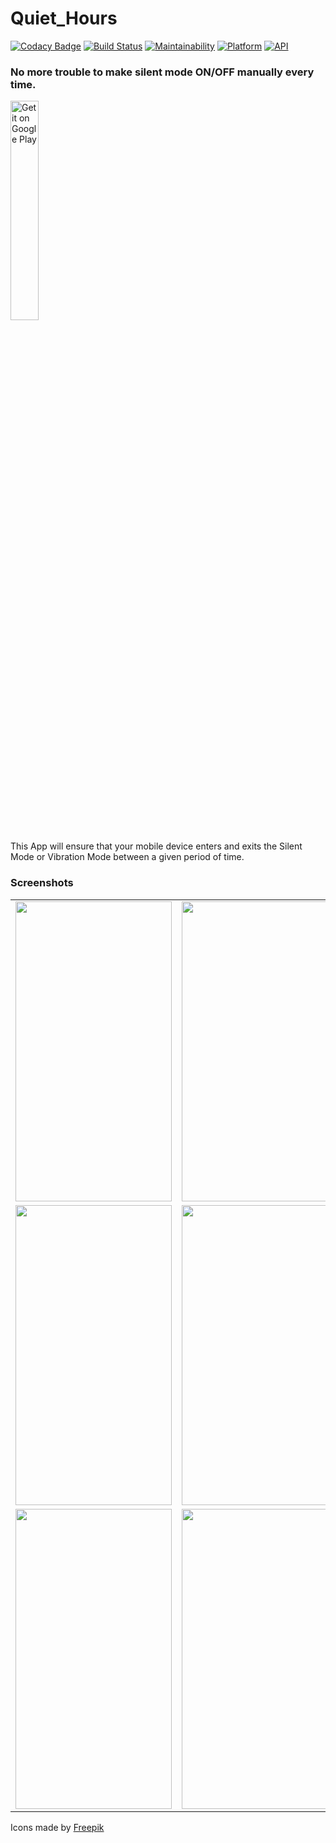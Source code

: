# Quiet_Hours
[![Codacy Badge](https://api.codacy.com/project/badge/Grade/204a7b7e715543efb9171d82757a6476)](https://app.codacy.com/app/rob729/Quiet_Hours?utm_source=github.com&utm_medium=referral&utm_content=rob729/Quiet_Hours&utm_campaign=Badge_Grade_Dashboard)
[![Build Status](https://travis-ci.org/rob729/Quiet_Hours.svg?branch=master)](https://travis-ci.org/rob729/Quiet_Hours)
[![Maintainability](https://api.codeclimate.com/v1/badges/7cce8f6e010d88945691/maintainability)](https://codeclimate.com/github/rob729/Quiet_Hours/maintainability)
[![Platform](https://img.shields.io/badge/platform-android-blue.svg)](http://developer.android.com/index.html)
[![API](https://img.shields.io/badge/API-20%2B-blue.svg?style=flat)](https://android-arsenal.com/api?level=20)
### No more trouble to make silent mode ON/OFF manually every time.

<a href='https://play.google.com/store/apps/details?id=com.rob729.quiethours'><img alt='Get it on Google Play' src='https://play.google.com/intl/en_us/badges/images/generic/en_badge_web_generic.png' width="30%" height="30%"/></a>


This App will ensure that your mobile device enters and exits the Silent Mode or Vibration Mode between a given period of time.

### Screenshots
<table>
        <tr>
<td><img src = "https://user-images.githubusercontent.com/61552810/95298754-35786300-089a-11eb-86b2-54084ba85680.png" height = "480" width="250"></td>
<td><img src = "https://user-images.githubusercontent.com/61552810/95298759-36a99000-089a-11eb-9b7c-2e7362b38e95.png" height = "480" width="250"></td>
<td><img src = "https://user-images.githubusercontent.com/61552810/95299814-ef240380-089b-11eb-9b6a-d29d4f5a97cd.png" height = "480" width="250"></td>
        </tr>
          <tr>
<td><img src = "https://user-images.githubusercontent.com/61552810/95299799-ea5f4f80-089b-11eb-8c7c-8118d999fa0c.png" height = "480" width="250"></td>
<td><img src = "https://user-images.githubusercontent.com/61552810/95298766-38735380-089a-11eb-9adc-ba1d30714a04.png" height = "480" width="250"></td>
<td><img src = "https://user-images.githubusercontent.com/61552810/95299503-7624ac00-089b-11eb-82dd-459b755d8e42.png" height = "480" width="250"></td>
        </tr>        </tr>
        <tr>
<td><img src = "https://user-images.githubusercontent.com/61552810/95299149-d6ffb480-089a-11eb-846c-ca36e47ee6b8.png" height = "480" width="250"></td>
<td><img src = "https://user-images.githubusercontent.com/61552810/95299493-72912500-089b-11eb-827a-c8ba777e08a0.png" height = "480" width="250"></td>
<td><img src = "https://user-images.githubusercontent.com/61552810/95299151-d830e180-089a-11eb-9fcf-dc613ac92b96.png" height = "480" width="250"></td>

</table>        

<div>Icons made by <a href="https://www.freepik.com/" title="Freepik">Freepik</a></div>
